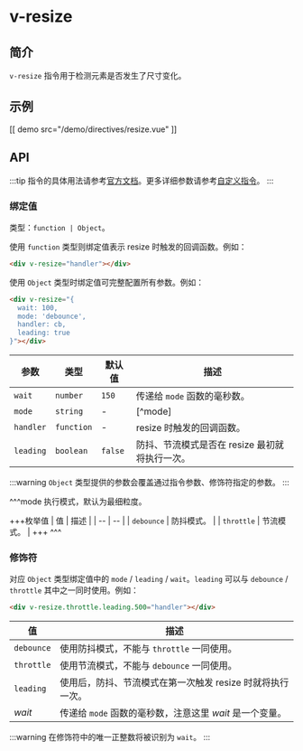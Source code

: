 # v-resize

## 简介

`v-resize` 指令用于检测元素是否发生了尺寸变化。

## 示例

[[ demo src="/demo/directives/resize.vue" ]]

## API

:::tip
指令的具体用法请参考[官方文档](https://cn.vuejs.org/v2/guide/syntax.html#%E6%8C%87%E4%BB%A4)。更多详细参数请参考[自定义指令](https://cn.vuejs.org/v2/guide/custom-directive.html#%E9%92%A9%E5%AD%90%E5%87%BD%E6%95%B0%E5%8F%82%E6%95%B0)。
:::

### 绑定值

类型：`function | Object`。

使用 `function` 类型则绑定值表示 resize 时触发的回调函数。例如：

```html
<div v-resize="handler"></div>
```

使用 `Object` 类型时绑定值可完整配置所有参数。例如：

```html
<div v-resize="{
  wait: 100,
  mode: 'debounce',
  handler: cb,
  leading: true
}"></div>
```

| 参数 | 类型 | 默认值 | 描述 |
| -- | -- | -- | -- |
| `wait` | `number` | `150` | 传递给 `mode` 函数的毫秒数。 |
| `mode` | `string` | - | [^mode] |
| `handler` | `function` | - | resize 时触发的回调函数。 |
| `leading` | `boolean` | `false` | 防抖、节流模式是否在 resize 最初就将执行一次。 |

:::warning
 `Object` 类型提供的参数会覆盖通过指令参数、修饰符指定的参数。
:::

^^^mode
执行模式，默认为最细粒度。

+++枚举值
| 值 | 描述 |
| -- | -- |
| `debounce` | 防抖模式。 |
| `throttle` | 节流模式。 |
+++
^^^

### 修饰符

对应 `Object` 类型绑定值中的 `mode` / `leading` / `wait`。`leading` 可以与 `debounce` / `throttle` 其中之一同时使用。例如：

```html
<div v-resize.throttle.leading.500="handler"></div>
```

| 值 | 描述 |
| -- | -- |
| `debounce` | 使用防抖模式，不能与 `throttle` 一同使用。 |
| `throttle` | 使用节流模式，不能与 `debounce` 一同使用。 |
| `leading` | 使用后，防抖、节流模式在第一次触发 resize 时就将执行一次。 |
| <var>wait</var> | 传递给 `mode` 函数的毫秒数，注意这里 <var>wait</var> 是一个变量。 |

:::warning
在修饰符中的唯一正整数将被识别为 `wait`。
:::
